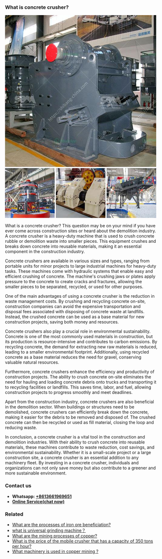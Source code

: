 <h3>What is concrete crusher?</h3><img src='1701742691.jpg' alt=''><p>What is a concrete crusher? This question may be on your mind if you have ever come across construction sites or heard about the demolition industry. A concrete crusher is a heavy-duty machine that is used to crush concrete rubble or demolition waste into smaller pieces. This equipment crushes and breaks down concrete into reusable materials, making it an essential component in the construction industry.</p><p>Concrete crushers are available in various sizes and types, ranging from portable units for minor projects to large industrial machines for heavy-duty tasks. These machines come with hydraulic systems that enable easy and efficient crushing of concrete. The machine's crushing jaws or plates apply pressure to the concrete to create cracks and fractures, allowing the smaller pieces to be separated, recycled, or used for other purposes.</p><p>One of the main advantages of using a concrete crusher is the reduction in waste management costs. By crushing and recycling concrete on-site, construction companies can avoid the expensive transportation and disposal fees associated with disposing of concrete waste at landfills. Instead, the crushed concrete can be used as a base material for new construction projects, saving both money and resources.</p><p>Concrete crushers also play a crucial role in environmental sustainability. Concrete is one of the most commonly used materials in construction, but its production is resource-intensive and contributes to carbon emissions. By recycling concrete, the demand for extracting new raw materials is reduced, leading to a smaller environmental footprint. Additionally, using recycled concrete as a base material reduces the need for gravel, conserving valuable natural resources.</p><p>Furthermore, concrete crushers enhance the efficiency and productivity of construction projects. The ability to crush concrete on-site eliminates the need for hauling and loading concrete debris onto trucks and transporting it to recycling facilities or landfills. This saves time, labor, and fuel, allowing construction projects to progress smoothly and meet deadlines.</p><p>Apart from the construction industry, concrete crushers are also beneficial in the demolition sector. When buildings or structures need to be demolished, concrete crushers can efficiently break down the concrete, making it easier for the debris to be removed and disposed of. The crushed concrete can then be recycled or used as fill material, closing the loop and reducing waste.</p><p>In conclusion, a concrete crusher is a vital tool in the construction and demolition industries. With their ability to crush concrete into reusable materials, these machines contribute to waste reduction, cost savings, and environmental sustainability. Whether it is a small-scale project or a large construction site, a concrete crusher is an essential addition to any machinery fleet. By investing in a concrete crusher, individuals and organizations can not only save money but also contribute to a greener and more sustainable environment.</p><h3>Contact us</h3><ul><li><strong>Whatsapp:&nbsp;<a href="https://wa.me/8613661969651">+8613661969651</a></strong></li><li><a href="https://swt.shibang-china.com/?git&amp;zhl&amp;What is concrete crusher"><strong>Online Service(chat now)</strong></a></li></ul><h3>Related</h3><ul><li><a href='What are the processes of iron ore beneficiation.md'>What are the processes of iron ore beneficiation?</a></li><li><a href='what is universal grinding machine？.md'>what is universal grinding machine？</a></li><li><a href='What are the mining processes of copper.md'>What are the mining processes of copper?</a></li><li><a href='What is the price of the mobile crusher that has a capacity of 350 tons per hour.md'>What is the price of the mobile crusher that has a capacity of 350 tons per hour?</a></li><li><a href='What machinery is used in copper mining .md'>What machinery is used in copper mining ?</a></li></ul>